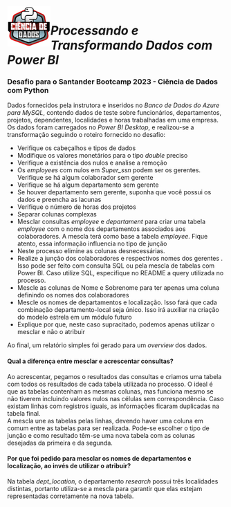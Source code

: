 <img src="https://github.com/raquel0685/dio_desafio_powerbi_relatorio/blob/main/bootcamp.png" width="100" align="left"/>

# *Processando e Transformando Dados com Power BI*
### Desafio para o Santander Bootcamp 2023 - Ciência de Dados com Python

Dados fornecidos pela instrutora e inseridos no *Banco de Dados do Azure para MySQL*, contendo dados de teste sobre funcionários, departamentos, projetos, dependentes, localidades e horas trabalhadas em uma empresa.  
Os dados foram carregados no *Power BI Desktop*, e realizou-se a transformação seguindo o roteiro fornecido no desafio:  

-	Verifique os cabeçalhos e tipos de dados
-	Modifique os valores monetários para o tipo *double* preciso
-	Verifique a existência dos nulos e analise a remoção
-	Os *employees* com nulos em *Super_ssn* podem ser os gerentes. Verifique se há algum colaborador sem gerente
-	Verifique se há algum departamento sem gerente
-	Se houver departamento sem gerente, suponha que você possui os dados e preencha as lacunas
-	Verifique o número de horas dos projetos
-	Separar colunas complexas
-	Mesclar consultas *employee* e *departament* para criar uma tabela *employee* com o nome dos departamentos associados aos colaboradores. A mescla terá como base a tabela *employee*. Fique atento, essa informação influencia no tipo de junção
-	Neste processo elimine as colunas desnecessárias. 
-	Realize a junção dos colaboradores e respectivos nomes dos gerentes . Isso pode ser feito com consulta SQL ou pela mescla de tabelas com Power BI. Caso utilize SQL, especifique no README a query utilizada no processo.
-	Mescle as colunas de Nome e Sobrenome para ter apenas uma coluna definindo os nomes dos colaboradores
-	Mescle os nomes de departamentos e localização. Isso fará que cada combinação departamento-local seja único. Isso irá auxiliar na criação do modelo estrela em um módulo futuro
-	Explique por que, neste caso supracitado, podemos apenas utilizar o mesclar e não o atribuir

Ao final, um relatório simples foi gerado para um *overview* dos dados.  

#### Qual a diferença entre mesclar e acrescentar consultas?  
  
Ao acrescentar, pegamos o resultados das consultas e criamos uma tabela com todos os resultados de cada tabela utilizada no processo. O ideal é que as tabelas contenham as mesmas colunas, mas funciona mesmo se não tiverem incluindo valores nulos nas células sem correspondência. Caso existam linhas com registros iguais, as informações ficaram duplicadas na tabela final.  
A mescla une as tabelas pelas linhas,  devendo haver uma coluna em comum entre as tabelas para ser realizada. Pode-se escolher o tipo de junção e como resultado têm-se uma nova tabela com as colunas desejadas da primeira e da segunda.  
  
#### Por que foi pedido para mesclar os nomes de departamentos e localização, ao invés de utilizar o atribuir?  

Na tabela *dept_location*, o departamento *research* possui três localidades distintas, portanto utiliza-se a mescla para garantir que elas estejam representadas corretamente na nova tabela.


